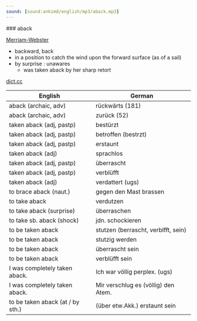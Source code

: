 ```yaml
---
sound: [sound:ankimd/english/mp3/aback.mp3]
---
```


\### aback

[Merriam-Webster](https://www.merriam-webster.com/dictionary/aback)

- backward, back
- in a position to catch the wind upon the forward surface (as of a sail)
- by surprise : unawares
    - was taken aback by her sharp retort

[dict.cc](https://www.dict.cc/aback)

| English        | German       |
| -------------- | ------------ |
| aback (archaic, adv) | rückwärts (181) |
| aback (archaic, adv) | zurück (52) |
| taken aback (adj, pastp) | bestürzt |
| taken aback (adj, pastp) | betroffen (bestrzt) |
| taken aback (adj, pastp) | erstaunt |
| taken aback (adj) | sprachlos |
| taken aback (adj, pastp) | überrascht |
| taken aback (adj, pastp) | verblüfft |
| taken aback (adj) | verdattert (ugs) |
| to brace aback (naut.) | gegen den Mast brassen |
| to take aback | verdutzen |
| to take aback (surprise) | überraschen |
| to take sb. aback (shock) | jdn. schockieren |
| to be taken aback | stutzen (berrascht, verblfft, sein) |
| to be taken aback | stutzig werden |
| to be taken aback | überrascht sein |
| to be taken aback | verblüfft sein |
| I was completely taken aback. | Ich war völlig perplex. (ugs) |
| I was completely taken aback. | Mir verschlug es (völlig) den Atem. |
| to be taken aback (at / by sth.) | (über etw.Akk.) erstaunt sein |
